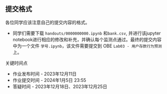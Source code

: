 ## 提交格式

各位同学应该注意自己的提交内容的格式。

* 同学们需要下载 `handouts/0000000000.ipynb` 和`bank.csv`, 并进行该jupyter notebook进行相应的修改和补充，并确认每个监测点通过。最终的提交内容中为一个文件 `学号.ipynb`，该文件需要提交到 OBE `Lab03 - 用户存款行为预测`上。


关键时间点

* 作业发布时间 - 2023年12月11日
* 作业提交时间 - 2024年1月5日 23:55
* 答疑时间 - 2023年12月18日、2023年12月25日
